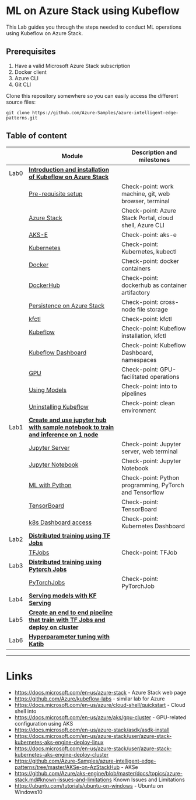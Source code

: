 # ML on Azure Stack using Kubeflow

This Lab guides you through the steps needed to conduct ML operations using Kubeflow on Azure Stack.

## Prerequisites

1. Have a valid Microsoft Azure Stack subscription
2. Docker client
3. Azure CLI
4. Git CLI

Clone this repository somewhere so you can easily access the different source files:

    git clone https://github.com/Azure-Samples/azure-intelligent-edge-patterns.git

## Table of content

| | Module | Description and milestones |
| --- | --- | --- |
| Lab0 | **[Introduction and installation of Kubeflow on Azure Stack](00-Intro/Readme.md)** | |
|    | [Pre-requisite setup](#Module-01-Pre-requisite-setup) | Check-point: work machine, git, web browser, terminal |
|    | [Azure Stack](#Module-02-Azure-Stack) | Check-point: Azure Stack Portal, cloud shell, Azure CLI |
|    | [AKS-E](#Module-03-Kubernetes) | Check-point: aks-e |
|    | [Kubernetes](#Module-03-Kubernetes) | Check-point: Kubernetes, kubectl |
|    | [Docker](#Module-04-Docker) | Check-point: docker containers |
|    | [DockerHub](#Module-05-DockerHub) | Check-point: dockerhub as container artifactory |
|    | [Persistence on Azure Stack](#Module-06-Persistence-on-Azure-Stack) | Check-point: cross-node file storage |
|    | [kfctl](#Module-07-Kubeflow) | Check-point: kfctl |
|    | [Kubeflow](#Module-07-Kubeflow) | Check-point: Kubeflow installation, kfctl |
|    | [Kubeflow Dashboard](#Module-08-Kubeflow-Dashboard) | Check-point: Kubeflow Dashboard, namespaces |
|    | [GPU](#Module-14-GPU) | Check-point: GPU-facilitated operations |
|    | [Using Models](#Module-15-Using-Models) | Check-point: into to pipelines |
|    | [Uninstalling Kubeflow](#Module-16-Uninstalling-Kubeflow) | Check-point: clean environment |
| Lab1 | **[Create and use jupyter hub with sample notebook to train and inference on 1 node](01-Jupyter/Readme.md)** | |
|    | [Jupyter Server](#Module-09-Jupyter-Servers-and-Notebooks) | Check-point: Jupyter server, web terminal |
|    | [Jupyter Notebook](#Module-09-Jupyter-Servers-and-Notebooks) | Check-point: Jupyter Notebook |
|    | [ML with Python](#Module-10-ML-with-Python) | Check-point: Python programming, PyTorch and Tensorflow |
|    | [TensorBoard](#Module-13-Tensorboard) | Check-point: TensorBoard |
|    | [k8s Dashboard access](#Module-03-Kubernetes) | Check-point: Kubernetes Dashboard |
| Lab2 | **[Distributed training using TF Jobs](02-TFJobs/Readme.md)** | |
|    | [TFJobs](#Module-11-TFJobs) | Check-point: TFJob |
| Lab3 | **[Distributed training using Pytorch Jobs](03-PyTorchJobs/Readme.md)** | |
|    | [PyTorchJobs](#Module-12-PyTorchJobs) | Check-point: PyTorchJob |
| Lab4 | **[Serving models with KF Serving](04-KFServing/Readme.md)** | |
| Lab5 | **[Create an end to end pipeline that train with TF Jobs and deploy on cluster](05-Pipelines/Readme.md)** | |
| Lab6 | **[Hyperparameter tuning with Katib](06-Katib/Readme.md)** | |

---

# Links

- https://docs.microsoft.com/en-us/azure-stack - Azure Stack web page
- https://github.com/Azure/kubeflow-labs - similar lab for Azure
- https://docs.microsoft.com/en-us/azure/cloud-shell/quickstart - Cloud shell into
- https://docs.microsoft.com/en-us/azure/aks/gpu-cluster - GPU-related configuration using AKS
- https://docs.microsoft.com/en-us/azure-stack/asdk/asdk-install
- https://docs.microsoft.com/en-us/azure-stack/user/azure-stack-kubernetes-aks-engine-deploy-linux
- https://docs.microsoft.com/en-us/azure-stack/user/azure-stack-kubernetes-aks-engine-deploy-cluster
- https://github.com/Azure-Samples/azure-intelligent-edge-patterns/tree/master/AKSe-on-AzStackHub - AKSe
- https://github.com/Azure/aks-engine/blob/master/docs/topics/azure-stack.md#known-issues-and-limitations Known Issues and Limitations
- https://ubuntu.com/tutorials/ubuntu-on-windows - Ubuntu on Windows10

